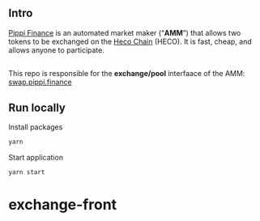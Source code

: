
## Intro

[Pippi Finance](https://pippi.finance/) is an automated market maker (“**AMM**”) that allows two tokens to be exchanged on the [Heco Chain](https://docs.hecochain.com/#/mainnet) (HECO). It is fast, cheap, and allows anyone to participate.

##

This repo is responsible for the **exchange/pool** interfaace of the AMM: [swap.pippi.finance](https://swap.pippi.finance/)

## Run locally

Install packages

```js
yarn
```

Start application

```js
yarn start
```

# exchange-front

